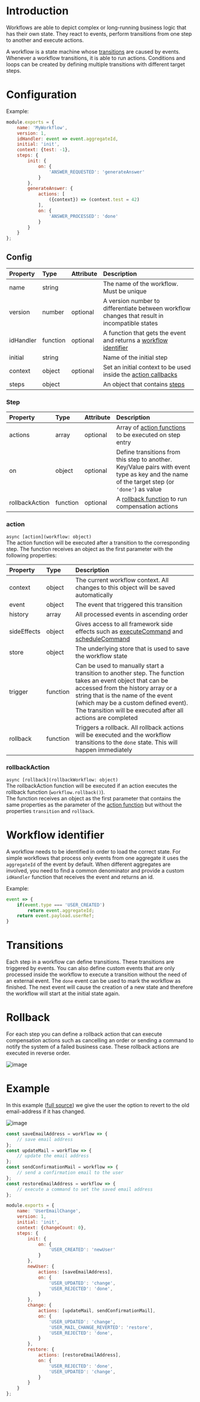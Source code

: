 # Introduction
Workflows are able to depict complex or long-running business logic that has their own state. They react to events, perform transitions from one step to another and execute actions.

A workflow is a state machine whose [transitions](#Transitions) are caused by events. Whenever a workflow transitions, it is able to run actions. Conditions and loops can be created by defining multiple transitions with different target steps.

# Configuration
Example:
```javascript
module.exports = {
    name: 'MyWorkflow',
    version: 1,
    idHandler: event => event.aggregateId,
    initial: 'init',
    context: {test: -1},
    steps: {
        init: {
            on: {
                'ANSWER_REQUESTED': 'generateAnswer'
            }
        },
        generateAnswer: {
            actions: [
                ({context}) => (context.test = 42)
            ],
            on: {
                'ANSWER_PROCESSED': 'done'
            }
        }
    }
};
```

## Config
Property | Type | Attribute | Description
:--- | :--- | :--- | :---
name | string | | The name of the workflow. Must be unique
version | number | optional | A version number to differentiate between workflow changes that result in incompatible states
idHandler | function | optional | A function that gets the event and returns a [workflow identifier](#Workflow-identifier)
initial | string | | Name of the initial step
context | object | optional | Set an initial context to be used inside the [action callbacks](#action)
steps | object | | An object that contains [steps](#Step)

### Step
Property | Type | Attribute | Description
:--- | :--- | :--- | :---
actions | array | optional | Array of [action functions](#action) to be executed on step entry
on | object | optional | Define transitions from this step to another. Key/Value pairs with event type as key and the name of the target step (or `'done'`) as value
rollbackAction | function | optional | A [rollback function](#rollbackAction) to run compensation actions 

### action
`async [action](workflow: object)`  
The action function will be executed after a transition to the corresponding step. The function receives an object as the first parameter with the following properties:

Property | Type | Description
:--- | :--- | :---
context | object | The current workflow context. All changes to this object will be saved automatically
event | object | The event that triggered this transition
history | array | All processed events in ascending order
sideEffects | object | Gives access to all framework side effects such as [executeCommand](Blackrik#executeCommand) and [scheduleCommand](Blackrik#scheduleCommand)
store | object | The underlying store that is used to save the workflow state
trigger | function | Can be used to manually start a transition to another step. The function takes an event object that can be accessed from the history array or a string that is the name of the event (which may be a custom defined event). The transition will be executed after all actions are completed
rollback | function | Triggers a rollback. All rollback actions will be executed and the workflow transitions to the `done` state. This will happen immediately

### rollbackAction
`async [rollback](rollbackWorkflow: object)`  
The rollbackAction function will be executed if an action executes the rollback function (`workflow.rollback()`).  
The function receives an object as the first parameter that contains the same properties as the parameter of the [action function](#action) but without the properties `transition` and `rollback`.

# Workflow identifier
A workflow needs to be identified in order to load the correct state. For simple workflows that process only events from one aggregate it uses the `aggregateId` of the event by default. When different aggregates are involved, you need to find a common denominator and provide a custom `idHandler` function that receives the event and returns an id.

Example:
```javascript
event => {
    if(event.type === 'USER_CREATED')
        return event.aggregateId;
    return event.payload.userRef;
}
```

# Transitions
Each step in a workflow can define transitions. These transitions are triggered by events. You can also define custom events that are only processed inside the workflow to execute a transition without the need of an external event. The `done` event can be used to mark the workflow as finished. The next event will cause the creation of a new state and therefore the workflow will start at the initial state again.

# Rollback
For each step you can define a rollback action that can execute compensation actions such as cancelling an order or sending a command to notify the system of a failed business case. These rollback actions are executed in reverse order.

![image](https://user-images.githubusercontent.com/55196856/115556239-bf28d480-a2b0-11eb-968b-9bcd55ad4ff1.png)

# Example
In this example ([full source](https://github.com/wesone/blackrik/tree/master/examples/workflow)) we give the user the option to revert to the old email-address if it has changed.

![image](https://user-images.githubusercontent.com/55196856/115555769-30b45300-a2b0-11eb-842e-05979111cd63.png)

```javascript
const saveEmailAddress = workflow => {
    // save email address
};
const updateMail = workflow => {
    // update the email address
};
const sendConfirmationMail = workflow => {
    // send a confirmation email to the user
};
const restoreEmailAddress = workflow => {
    // execute a command to set the saved email address
};

module.exports = {
    name: 'UserEmailChange',
    version: 1,
    initial: 'init',
    context: {changeCount: 0},
    steps: {
        init: {
            on: {
                'USER_CREATED': 'newUser'
            }
        },
        newUser: {
            actions: [saveEmailAddress],
            on: {
                'USER_UPDATED': 'change',
                'USER_REJECTED': 'done',
            }
        },
        change: {
            actions: [updateMail, sendConfirmationMail],
            on: {
                'USER_UPDATED': 'change',
                'USER_MAIL_CHANGE_REVERTED': 'restore',
                'USER_REJECTED': 'done',
            }
        },
        restore: {
            actions: [restoreEmailAddress],
            on: {
                'USER_REJECTED': 'done',
                'USER_UPDATED': 'change',
            }
        }
    }
};
```
